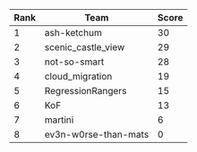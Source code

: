 | Rank | Team | Score |
| --- | --- | --- |
|1|ash-ketchum|30|
|2|scenic_castle_view|29|
|3|not-so-smart|28|
|4|cloud_migration|19|
|5|RegressionRangers|15|
|6|KoF|13|
|7|martini|6|
|8|ev3n-w0rse-than-mats|0|
